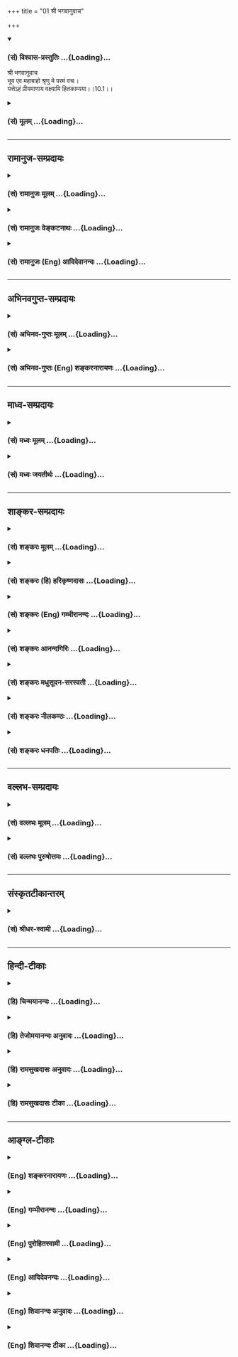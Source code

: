 +++
title = "01 श्री भगवानुवाच"

+++
<div class="js_include" newlevelforh1="3" title="(सं) विश्वास-प्रस्तुतिः" unfilled url="/purANam_vaiShNavam/mahAbhAratam/06-bhIShma-parva/03-bhagavad-gItA-parva/saMskRtam/vishvAsa-prastutiH/10_vibhUti-vistAra-yoga/01_shrI_bhagavAnuvAc.md">
<details open><summary><h3>(सं) विश्वास-प्रस्तुतिः ...{Loading}...</h3></summary>

श्री भगवानुवाच  
भूय एव महाबाहो श्रृणु मे परमं वचः।  
यत्तेऽहं प्रीयमाणाय वक्ष्यामि हितकाम्यया।।10.1।।
</details>
</div>
<div class="js_include collapsed" newlevelforh1="3" title="(सं) मूलम्" unfilled url="/purANam_vaiShNavam/mahAbhAratam/06-bhIShma-parva/03-bhagavad-gItA-parva/saMskRtam/mUlam/10_vibhUti-vistAra-yoga/01_shrI_bhagavAnuvAc.md">
<details><summary><h3>(सं) मूलम् ...{Loading}...</h3></summary>

श्री भगवानुवाच  
भूय एव महाबाहो श्रृणु मे परमं वचः।  
यत्तेऽहं प्रीयमाणाय वक्ष्यामि हितकाम्यया।।10.1।।
</details>
</div>


_________________
## रामानुज-सम्प्रदायः
<div class="js_include collapsed" newlevelforh1="3" title="(सं) रामानुजः मूलम्" unfilled url="/purANam_vaiShNavam/mahAbhAratam/06-bhIShma-parva/03-bhagavad-gItA-parva/saMskRtam/rAmAnujaH/mUlam/10_vibhUti-vistAra-yoga/01_shrI_bhagavAnuvAc.md">
<details><summary><h3>(सं) रामानुजः मूलम् ...{Loading}...</h3></summary>

।।10.1।। श्री भगवानुवाच -- मम माहात्म्यं श्रुत्वा **प्रीयमाणाय ते**
मद्भक्त्युत्पत्तिविवृद्धिरूपहितकामनाय **भूयः** मन्माहात्म्यप्रपञ्चविषयम्
**एव परमं वचो यद् वक्ष्यामि तद्** अवहितमनाः **श्रृणु।**

</details>
</div>
<div class="js_include collapsed" newlevelforh1="3" title="(सं) रामानुजः वेङ्कटनाथः" unfilled url="/purANam_vaiShNavam/mahAbhAratam/06-bhIShma-parva/03-bhagavad-gItA-parva/saMskRtam/rAmAnujaH/venkaTanAthaH/10_vibhUti-vistAra-yoga/01_shrI_bhagavAnuvAc.md">
<details><summary><h3>(सं) रामानुजः वेङ्कटनाथः ...{Loading}...</h3></summary>

  
  
।।10.1।। दशमसङ्गतिं वक्तुं नवमार्थं सप्तमप्रभृत्यध्यायत्रयार्थं वा
सङ्गृह्याह -- भक्तियोग इति। स्वकल्याणगुणानन्त्यं कृत्स्नस्वाधीनतामतिः।
भक्त्युत्पत्तिविवृद्ध्यर्था विस्तीर्णा दशमोदिता \[गी.सं.14\] इति
सङ्ग्रहश्लोकं व्याकुर्वन् सङ्गतिमाह -- इदानीमिति। पूर्वत्र
सपरिकरभक्तियोगस्वरूपप्रपञ्चनपरतया स्वकल्याणगुणादेः सङ्ग्रहेण कथनम् इह तु
तत्प्रपञ्चनमित्यवसरप्राप्तिरपौनरुक्त्यं चविस्तीर्णा इत्यनेन विवक्षितमिति
दर्शयितुंइदानीं प्रपञ्च्यत इति पदद्वयम्। अर्जुनस्य
वक्ष्यमाणार्थश्रवणयोग्यत्वं तस्यार्थस्य च परमहितसाधनत्वादिकं च वदन्
सोपच्छन्दनं सावधानयतिभूय एव इति श्लोकेन। प्रश्नमन्तरेणापि स्वयमेव
प्रतिपादने हेतुःप्रीयमाणाय इत्यनेनोच्यत इत्यभिप्रयंस्तादृशप्रीतेर्विषयं
दर्शयतिमम माहात्म्यं श्रुत्वेति। बाहुशालिनां हि परोत्कर्षकथनमसूयावहम्
भवतस्तु शिशुपालादिव्याकुले जगति भाग्यवशादीदृशी प्रीतिः
सञ्जातेतिमहाबाहोप्रीयमाणाय इत्यनयोर्भावः। यद्वा बाहुबलाद्यथा ते
बाह्यशत्रुविजयः; तथा मद्विषयप्रीतिबलादान्तरशत्रवोऽपि त्वया जिता इति
भावः। प्रकरणादर्थस्वभावाच्च हितं विशिनष्टि --
मद्भक्त्युत्पत्तिविवृद्धिरूपेति। सर्वपापैः प्रमुच्यते
\[10।3\]सोऽविकम्प्येन योगेन युज्यते \[10।7\] इति हि वक्ष्यत इति भावः।
उक्तमात्रस्य पुनरभिधाने प्रयोजनाभावात्भूय एव इत्यनेन
प्रक्रान्तगुह्यतमानुबन्ध्यर्थप्रपञ्चनरूपत्वं विवक्षितमित्यभिप्रायेण --
भूयो मन्माहात्म्यप्रपञ्चनविषयमेवेत्युक्तम्। एतेनैव वचसः परमत्वे हेतुरपि
दर्शितः। शृण्वत एवार्जुनस्य पुनःश्रृणु इति विधानं
विशिष्टश्रवणार्थमित्यभिप्रायेणाह -- तदवहितमना इति। पूर्वमनसूयवे
दोषनिवृत्त्या गहनमात्रमुक्तम् इदानीमुच्यमाने प्रीयमाणाय
गुणसम्पत्त्यातिगहनमुच्यते अतस्त्वयाऽत्यन्तावहितेन भवितव्यमिति भावः।  
  

</details>
</div>
<div class="js_include collapsed" newlevelforh1="3" title="(सं) रामानुजः (Eng) आदिदेवानन्दः" unfilled url="/purANam_vaiShNavam/mahAbhAratam/06-bhIShma-parva/03-bhagavad-gItA-parva/saMskRtam/rAmAnujaH/english/AdidevAnandaH/10_vibhUti-vistAra-yoga/01_shrI_bhagavAnuvAc.md">
<details><summary><h3>(सं) रामानुजः (Eng) आदिदेवानन्दः ...{Loading}...</h3></summary>

10.1 The Lord said Listen with rapt attention to these words which I
shall utter - words which are supreme and which give you a much wider
understanding of My greatness. I shall speak out to you about the rise
and growth of devotion to Me, as you are pleased with listening to My
greatness and as I too love you.

</details>
</div>


_________________
## अभिनवगुप्त-सम्प्रदायः
<div class="js_include collapsed" newlevelforh1="3" title="(सं) अभिनव-गुप्तः मूलम्" unfilled url="/purANam_vaiShNavam/mahAbhAratam/06-bhIShma-parva/03-bhagavad-gItA-parva/saMskRtam/abhinava-guptaH/mUlam/10_vibhUti-vistAra-yoga/01_shrI_bhagavAnuvAc.md">
<details><summary><h3>(सं) अभिनव-गुप्तः मूलम् ...{Loading}...</h3></summary>

।।10.1 -- 10.5।। प्राक्तनैर्नवभिरध्यायैर्य एवार्थो लक्षितः; स एव
प्रतिपदपाठैरस्मिन्नध्याये प्रतायते। तथा चाह -- भूय एव इति। उक्तमेवार्थं
स्फुटीकर्तुं +++(;N;K विस्पष्टीकर्तुं)+++ पुनः कथ्यमानं श्रृण्विति। अर्जुनोऽपि
एवमेवाभिधास्यति भूयः कथय +++(X; 18)+++ इति। इत्यध्यायतात्पर्यम्। शिष्टं
निगदव्याख्यातमिति ( -- व्याख्यानमिति) किं पुनरुक्तेन सन्दिग्धं तु
निर्णेष्यते। भूय इत्यादि पृथग्विधा इत्यन्तम्। असंमोहः उत्साहः।

</details>
</div>
<div class="js_include collapsed" newlevelforh1="3" title="(सं) अभिनव-गुप्तः (Eng) शङ्करनारायणः" unfilled url="/purANam_vaiShNavam/mahAbhAratam/06-bhIShma-parva/03-bhagavad-gItA-parva/saMskRtam/abhinava-guptaH/english/shankaranArAyaNaH/10_vibhUti-vistAra-yoga/01_shrI_bhagavAnuvAc.md">
<details><summary><h3>(सं) अभिनव-गुप्तः (Eng) शङ्करनारायणः ...{Loading}...</h3></summary>

10.1 See Comment under 10.5

</details>
</div>


_________________
## माध्व-सम्प्रदायः
<div class="js_include collapsed" newlevelforh1="3" title="(सं) मध्वः मूलम्" unfilled url="/purANam_vaiShNavam/mahAbhAratam/06-bhIShma-parva/03-bhagavad-gItA-parva/saMskRtam/madhvaH/mUlam/10_vibhUti-vistAra-yoga/01_shrI_bhagavAnuvAc.md">
<details><summary><h3>(सं) मध्वः मूलम् ...{Loading}...</h3></summary>

।।10.1।। म्। उपासनार्थं विभूतीः विशेषणकारणत्वं च केषाञ्चिदनेनाध्यायेनाह
-- प्रीयमाणाय श्रुत्वा सन्तोषं प्राप्नुवते।

</details>
</div>
<div class="js_include collapsed" newlevelforh1="3" title="(सं) मध्वः जयतीर्थः" unfilled url="/purANam_vaiShNavam/mahAbhAratam/06-bhIShma-parva/03-bhagavad-gItA-parva/saMskRtam/madhvaH/jayatIrthaH/10_vibhUti-vistAra-yoga/01_shrI_bhagavAnuvAc.md">
<details><summary><h3>(सं) मध्वः जयतीर्थः ...{Loading}...</h3></summary>

।।10.1।। प्रकृतसङगतत्वेनाध्यायप्रतिपाद्यं दर्शयति -- **उपासनार्थ**मिति।
षष्ठे ध्यानमुक्तं तन्नवमान्तेमन्मना भव इति स्मारितं; तच्च ध्येयसापेक्षं;
विशिष्टाधिकारिणां च भगवद्विभूतय उपास्या अतस्ता आहानेन दशमाध्यायेन।
तत्रादौ केषाञ्चिद्बुद्ध्यादीनां महर्ष्यादीनां च विशेषकारणत्वमपि भगवत
आहेत्यर्थः। विभूतिशब्दार्थस्तात्पर्यनिर्णयेऽभिहितः।
तदुक्तेर्भूयस्त्वात्प्रथममुपादानम्। अत एवैकवाक्यता। ननु विभूतयःरसोऽहं
\[7।8\] इत्यादिनोक्ता एव सत्यम्; अत एवविस्तरेणात्मनः \[10।18\] इति
वक्ष्यति विशेषकारणत्वं नाम सामर्थ्यातिशयोपेततया निर्माणम्।
प्राक्शोकसंविग्नमानसः \[1।47\] इत्युक्तम्; तद्विरुद्धं कथंप्रीयमाणाय
इत्युच्यत इत्यतो व्याचष्टे -- **प्रीयमाणाये**ति। पूर्वं बन्धुस्नेहाच्छोक
उक्तः; इदानीं भगवद्वचनश्रवणनिमित्तात्सन्तोषप्राप्तिः
श्रोतृत्वसम्पत्प्रतिपादनायोच्यत इति न विरोध इति भावः।

</details>
</div>


_________________
## शाङ्कर-सम्प्रदायः
<div class="js_include collapsed" newlevelforh1="3" title="(सं) शङ्करः मूलम्" unfilled url="/purANam_vaiShNavam/mahAbhAratam/06-bhIShma-parva/03-bhagavad-gItA-parva/saMskRtam/shankaraH/mUlam/10_vibhUti-vistAra-yoga/01_shrI_bhagavAnuvAc.md">
<details><summary><h3>(सं) शङ्करः मूलम् ...{Loading}...</h3></summary>

।।10.1।। --,**भूयः एव भूयः** पुनः हे **महाबाहो श्रृणु** मे मदीयं
**परमं** प्रकृष्टं निरतिशयवस्तुनः प्रकाशकं **वचः** वाक्यं **यत्** परमं
ते तुभ्यं **प्रीयमाणाय** -- मद्वचनात् प्रीयसे त्वम् अतीव अमृतमिव पिबन्;
ततः -- **वक्ष्यामि हितकाम्यया** हितेच्छया।। किमर्थम् अहं वक्ष्यामि इत्यत
आह --,

</details>
</div>
<div class="js_include collapsed" newlevelforh1="3" title="(सं) शङ्करः (हि) हरिकृष्णदासः" unfilled url="/purANam_vaiShNavam/mahAbhAratam/06-bhIShma-parva/03-bhagavad-gItA-parva/saMskRtam/shankaraH/hindI/harikRShNadAsaH/10_vibhUti-vistAra-yoga/01_shrI_bhagavAnuvAc.md">
<details><summary><h3>(सं) शङ्करः (हि) हरिकृष्णदासः ...{Loading}...</h3></summary>

।।10.1।। सातवें और नवें अध्यायमें भगवान्के तत्त्वका और विभूतियोंका वर्णन
किया गया। अब जिनजिन भावोंमें भगवान् चिन्तन किये जाने योग्य हैं उनउन
भावोंका वर्णन किया जाना चाहिये। यद्यपि भगवान्का तत्त्व पहले कहा गया है
परंतु दुर्विज्ञेय होनेके कारण फिर भी उसका वर्णन होना चाहिये; इसलिये
श्रीभगवान् बोले --, हे महाबाहो फिर भी तू मेरे परम उत्तम निरतिशय वस्तुको
प्रकाशित करनेवाले वाक्य सुन; जो कि मैं तुझ प्रसन्न होनेवालेके हितकी
इच्छासे कहूँगा। मेरे वचनोंको सुनकर तू अमृतपान करता हुआसा अत्यन्त प्रसन्न
होता है; इसीलिये मैं तुझसे यह परम वाक्य कहने लगा हूँ।  
  
,

</details>
</div>
<div class="js_include collapsed" newlevelforh1="3" title="(सं) शङ्करः (Eng) गम्भीरानन्दः" unfilled url="/purANam_vaiShNavam/mahAbhAratam/06-bhIShma-parva/03-bhagavad-gItA-parva/saMskRtam/shankaraH/english/gambhIrAnandaH/10_vibhUti-vistAra-yoga/01_shrI_bhagavAnuvAc.md">
<details><summary><h3>(सं) शङ्करः (Eng) गम्भीरानन्दः ...{Loading}...</h3></summary>

10.1 O mighty-armed one, srnu, listen; bhuyah eva, over agiain; me, to
My; paramam, supreme; vacah, utterance, which is expressive of the
transcendental Reality; yat, which supreme Truth; aham, I; vaksyami,
shall speak; te, to you; priyamanaya, who take delight (in it). You
become greatly pleased by My utterance, like one drinking ambrosia.
Hence, I shall speak to you hita-kamyaya, wishing your welfare. 'Why
shall I speak;' In answer to this the Lord says:

</details>
</div>
<div class="js_include collapsed" newlevelforh1="3" title="(सं) शङ्करः आनन्दगिरिः" unfilled url="/purANam_vaiShNavam/mahAbhAratam/06-bhIShma-parva/03-bhagavad-gItA-parva/saMskRtam/shankaraH/AnandagiriH/10_vibhUti-vistAra-yoga/01_shrI_bhagavAnuvAc.md">
<details><summary><h3>(सं) शङ्करः आनन्दगिरिः ...{Loading}...</h3></summary>

।।10.1।। अध्यायद्वये सिद्धमर्थं संक्षेपतोऽनुभाषते -- **सप्तम इति।**
तत्त्वं सोपाधिकं निरुपाधिकं च। विभूतयः
सविशेषनिर्विशेषरूपप्रतिपत्त्युपयोगिन्यः। उत्तराध्यायस्याध्यायद्वयेन
संबन्धं वदन्नध्यायान्तरमवतारयति -- **अथेति।** वक्तव्याः सविशेषध्याने
निर्विशेषप्रतिपत्तौ च शेषत्वेनेति शेषः। ननु सविशेषं निर्विशेषं च भगवतो
रूपं प्रागेव तत्र तत्रोक्तं तत्किमिति पुनरुच्यते तत्राह --
**उक्तमपीति।** यद्यपि तत्र तत्र तत्त्वमुक्तं तथापि पुनर्वक्तव्यं
दुर्विज्ञेयत्वादिति यतो मन्यतेऽत इति योजना। प्रकृष्टत्वं वचसः स्पष्टयति
-- **निरतिशयेति।** तदेव वचो विशिनष्टि -- **यत्परममिति।**
सकृदुक्तेरर्थसिद्धेरसकृदुक्तिरनर्थिकेत्याशङ्क्याह -- **प्रीयमाणायेति।**
ततो वक्ष्यामि तुभ्यमिति पूर्वेण संबन्धः। हितं दुर्विज्ञेयं
तत्त्वज्ञानम्।

</details>
</div>
<div class="js_include collapsed" newlevelforh1="3" title="(सं) शङ्करः मधुसूदन-सरस्वती" unfilled url="/purANam_vaiShNavam/mahAbhAratam/06-bhIShma-parva/03-bhagavad-gItA-parva/saMskRtam/shankaraH/madhusUdana-sarasvatI/10_vibhUti-vistAra-yoga/01_shrI_bhagavAnuvAc.md">
<details><summary><h3>(सं) शङ्करः मधुसूदन-सरस्वती ...{Loading}...</h3></summary>

।।10.1।। यद्राजविद्या किल राजगुह्यं पवित्रमेकं निजरूपरूपम्। येनोपदिष्टं
श्रुतिवाक्यमाद्यं तं काशिराजं गुरुराजमीडे।। एवं
सप्तमाष्टमनवमैस्तत्पदार्थस्य भगवतस्तत्त्वं सोपाधिकं निरुपाधिकं च
दर्शितं; तस्य च विभूतयः सोपाधिकस्य ध्याने निरुपाधिकस्य ज्ञाने
चोपायभूताःरसोऽहमप्सु कौन्तेय इत्यादिना सप्तमे;अहं क्रतुरहं यज्ञः
इत्यादिना नवमे च सङ्क्षेपेणोक्ताः। अथेदानीं तासां विस्तरो वक्तव्यो भगवतो
ध्यानाय; तत्त्वमपि दुर्विज्ञेयत्वात्पुनस्तस्य वक्तव्यं ज्ञानायेति
दशमोऽध्याय आरभ्यते। तत्र प्रथममर्जुनं प्रोत्साहयितुं श्रीभगवानुवाच --
भूयएव पुनरपि हे महाबाहो; शृणु मे मम परमं प्रकृष्टं वचः। यत्ते तुभ्यं
प्रीयमाणाय मद्वचनादभृतपानादिव प्रीतिमनुभवते वक्ष्याम्यहं परमाप्तस्तव
हितकाम्ययेष्टप्राप्तीच्छया।।

</details>
</div>
<div class="js_include collapsed" newlevelforh1="3" title="(सं) शङ्करः नीलकण्ठः" unfilled url="/purANam_vaiShNavam/mahAbhAratam/06-bhIShma-parva/03-bhagavad-gItA-parva/saMskRtam/shankaraH/nIlakaNThaH/10_vibhUti-vistAra-yoga/01_shrI_bhagavAnuvAc.md">
<details><summary><h3>(सं) शङ्करः नीलकण्ठः ...{Loading}...</h3></summary>

।।10.1।। सप्तमे त्वंपदवाच्योऽर्थो निरूपितः; तदुपासनाच्च
क्रममुक्तिरित्यष्टमे प्रोक्तं; नवमे तत्पदलक्ष्यार्थ उक्तस्तत्प्राप्तये च
विश्वतोमुखं सर्वत्र भगवद्भावभावनात्मकं भगवद्भजनमुक्तम्;
तद्रागद्वेषकलुषितमनसामशक्यमिति मन्वानो भगवांस्तत्सिद्धये स्वविभूतीः
केषुचिदेव पदार्थेषु भगवद्बुद्धिविधानार्थास्तावद्दर्शयति दशमे। तत्फलभूतं
विश्वतोमुखस्योपासनं तेन च विश्वरूपदर्शनमेकादशे। द्वादशे
पुनस्तत्पदलक्ष्यस्याव्यक्तस्योपासनं तदुपासकलक्षणानि चोक्त्वा
उपासनाकाण्डं तत्पदार्थशोधनार्थं समापयिष्यति तत्र वात्सल्यात्स्वयमेव
श्रीभगवानुवाच -- **भूय एवेति।** हे महाबाहो; भूयः प्रागुक्तमपि पुनर्मे
परमं निरतिशयवस्तुनः प्रकाशकं वचः शृणु। प्रीयमाणाय
अमृतपानादिवन्मद्वचनात्प्रीतिमनुभवते वक्ष्यामि। हितकाम्यया तव हितेच्छया।

</details>
</div>
<div class="js_include collapsed" newlevelforh1="3" title="(सं) शङ्करः धनपतिः" unfilled url="/purANam_vaiShNavam/mahAbhAratam/06-bhIShma-parva/03-bhagavad-gItA-parva/saMskRtam/shankaraH/dhanapatiH/10_vibhUti-vistAra-yoga/01_shrI_bhagavAnuvAc.md">
<details><summary><h3>(सं) शङ्करः धनपतिः ...{Loading}...</h3></summary>

।।10.1।। सप्तमेऽध्यायऽष्टमे च भगवतस्तत्त्वं सोपाधिकं विभूतयः
सविशेषबोधोपयोगिन्यः प्रकाशिताः; नवमे च तत्त्वं निरुपाधिकं विभूतयो
निर्विशेषबोधोपायोगिनः। अथेदानीं सविशेषध्याने निर्विशेषज्ञाने चोपायभूता
येषु येषु भावेषु चिन्तयः परमेश्वरस्ते ते भावा वक्त्व्याः; तत्त्वं च
यद्यप्युक्तं तथापि दुर्विज्ञेयत्वात्पुनरपि वक्तव्यमिति मन्यमानो
भगवानुवाच -- भूत इति। भूयएव पुनरपि हे महाबाहो; मे मम परमं प्रकृष्टं वचो
वचनं श्रुणु। वचसः प्रकृष्टं वचो वचनं श्रुणु। वचसः प्रकष्टत्वं च
प्रकृष्टवस्तुप्रकाशकत्वेन यत् परमं वचस्ते तुभ्यं अहं वक्ष्यामि। कुत
इत्यत आह। प्रीयमाणाय यतस्त्वं मद्वचनं श्रृण्वन्नमृतमिव पिबन्नत्यन्तं
प्रीयसेऽतस्त्व हितकाम्यया हितकामनया यद्वक्ष्यामि तच्छ्रण्वित्यर्थः।
श्रुत्वा च महाबाहुत्वं सार्थकं कुर्विति संबोधनाशयः।

</details>
</div>


_________________
## वल्लभ-सम्प्रदायः
<div class="js_include collapsed" newlevelforh1="3" title="(सं) वल्लभः मूलम्" unfilled url="/purANam_vaiShNavam/mahAbhAratam/06-bhIShma-parva/03-bhagavad-gItA-parva/saMskRtam/vallabhaH/mUlam/10_vibhUti-vistAra-yoga/01_shrI_bhagavAnuvAc.md">
<details><summary><h3>(सं) वल्लभः मूलम् ...{Loading}...</h3></summary>

।।10.1।। अथोक्तभक्तिवृद्ध्यर्थं स्वयोगप्रभवं हरिः। भूय एवाहानुपृष्टो
विभूतिं चापि केशवः।।1।।  
  
सच्चिदानन्दसम्भूतं जगदेतत्सदा(मदा)त्मकम्। इति सर्वात्मदृष्ट्यर्थं
सर्वस्याह विभूतिताम्।।2।।  
  
पूर्णस्य तत्पूर्णमदः पूर्णमेवावशिष्यते। इति श्रुत्यांशिनो
विष्णोस्तथात्वे नास्त्यपूर्णता।।3।।  
  
समुद्रस्येव पूर्णस्य कोटिब्रह्माण्डदेहिनः। सर्वा विभूतयस्तस्य मुख्या
एवात्र कीर्त्तिताः।।4।। तथाहि श्रीभगवानुवाच -- भूय एवेति।
स्वधर्मानुष्ठानार्थं विद्यमानौ महान्तौ बाहू यस्य हे महाबाहो भूयस्तन्मे
वचः श्रृणु; यत्तेऽहं वक्ष्यामि हितकाम्यया। किम्भूताय मन्माहात्म्यं
श्रुत्वा प्रीयमाणाय। वचश्च किम्भूतं परमं मद्योगवैभवज्ञापनविषयकम्।

</details>
</div>
<div class="js_include collapsed" newlevelforh1="3" title="(सं) वल्लभः पुरुषोत्तमः" unfilled url="/purANam_vaiShNavam/mahAbhAratam/06-bhIShma-parva/03-bhagavad-gItA-parva/saMskRtam/vallabhaH/puruShottamaH/10_vibhUti-vistAra-yoga/01_shrI_bhagavAnuvAc.md">
<details><summary><h3>(सं) वल्लभः पुरुषोत्तमः ...{Loading}...</h3></summary>

  
  
।।10.1।। नवमे भक्तिरूपं यदुक्तं तत्सिद्धये हरिः। स्वविभूतिस्वरूपं च कृपया
दशमेऽब्रवीत्।।1।। पूर्वाध्याये सर्वकर्मसमर्पणमुक्तं; ततश्च
भक्तिकरणमाज्ञप्तम्; तच्च स्वरूपाज्ञानेन कृतमप्यकृतप्रायमिति
स्वरूपज्ञानार्थं स्वस्वरूपं स्वविभूतिरूपं वदन् पार्थं श्रवणार्थं
सावधानतया सम्मुखीकुर्वन् प्रतिजानीते -- श्रीभगवानुवाच भूय एवेति। हे
महाबाहो भजनौपयिककृपाशक्तिमन् भूय एव पुनरपि मम वचनश्रवणेन प्रीयमाणाय
परमानन्दं प्राप्नुवते ते हितकाम्यया यदहं वक्ष्यामि तत् परमं परो मीयते
ज्ञायतेऽनेनेति परमार्थरूपमुत्कृष्टं मे वचः शृणु। प्रीयमाणाय इति
पदेनान्येभ्योऽवक्तव्यत्वं गोप्यत्वं च ज्ञापितम्। हितकाम्यया इतिपदेन
परमकृपा दर्शिता।  
  

</details>
</div>


_________________
## संस्कृतटीकान्तरम्
<div class="js_include collapsed" newlevelforh1="3" title="(सं) श्रीधर-स्वामी" unfilled url="/purANam_vaiShNavam/mahAbhAratam/06-bhIShma-parva/03-bhagavad-gItA-parva/saMskRtam/shrIdhara-svAmI/10_vibhUti-vistAra-yoga/01_shrI_bhagavAnuvAc.md">
<details><summary><h3>(सं) श्रीधर-स्वामी ...{Loading}...</h3></summary>

।।10.1।। उक्ताः संक्षेपतः पूर्वं सप्तमादौ विभूतयः। दशमे ता वितन्यन्ते
सर्वत्रेश्वरदृष्टये।।1।।  
  
एवं तावत्सप्तमादिभिस्त्रिभिरध्यायैर्भजनीयं परमेश्वररूपं निरूपितम्।
तद्विभूतयश्च सप्तमेरसोऽहमप्सु कौन्तेय इत्यादिना संक्षेपतो दर्शिताः।
अष्टमे चअधियज्ञोऽहमेवात्र इत्यादिना; नवमे चअहं ऋतुरहं यज्ञः इत्यादिना।
अथेदानीं ता एव विभूतीः प्रपञ्चयिष्यन् स्वभक्तेश्चावश्यंकरणीयत्वं
वर्णयिष्यन् श्रीभगवानुवाच **-- भूय एवेति।** महान्तौ
युद्धादिस्वधर्मानुष्ठाने महत्परिचर्यायां वा कुशलौ बाहू यस्य हे महाबाहो;
भूयएव पुनरपि मे वचः शृणु। कथंभूतम्। परमं परमात्मनिष्ठं मद्वचनामृतेनैव
प्रीतिं प्राप्नुवते ते तुभ्यं हितकाम्यया हितेच्छया यदहं वक्ष्यामि तत्।

</details>
</div>


_________________
## हिन्दी-टीकाः
<div class="js_include collapsed" newlevelforh1="3" title="(हि) चिन्मयानन्दः" unfilled url="/purANam_vaiShNavam/mahAbhAratam/06-bhIShma-parva/03-bhagavad-gItA-parva/hindI/chinmayAnandaH/10_vibhUti-vistAra-yoga/01_shrI_bhagavAnuvAc.md">
<details><summary><h3>(हि) चिन्मयानन्दः ...{Loading}...</h3></summary>

।।10.1।। प्रथम अध्याय के अनिश्चय की स्थिति में देखे गये कम्पित अर्जुन ने
अब तक एक अतुलनीय आन्तरिक सन्तुलन प्राप्त कर लिया था। हिन्दू दर्शन के
बुद्धिमत्तापूर्वक किये गये अध्ययन से; जो आन्तरिक शान्ति प्राप्त होती है;
उसे भगवान् इस अध्याय के प्रारम्भ में ही अपने शिष्य अर्जुन को प्रीयमाण
कहकर स्पष्ट करते हैं। प्रीयमाण का अर्थ है जो प्रसन्न हो। यहाँ अर्जुन की
प्रसन्नता का कारण भगवान् के उपदेश का श्रवण है। शिष्यों के उत्साह एवं
रुचिपूर्ण श्रवण से गुरु का उत्साह भी द्विगुणित हो जाता है। वेदान्त दर्शन
के गूढ़ अभिप्रायों को अधिकाधिक समझने पर आन्तरिक शान्ति और सन्तोष का
अनुभव हुए बिना नहीं रह सकता। गीताचार्य श्रीकृष्ण पुन उत्साह से भरकर इस
ज्ञान का विस्तार से वर्णन करते हैं। पुन तुम मेरे परम वचनों को सुनो; जो
मैं तुम्हारे हित की इच्छा से कहूँगा। यहाँ अर्जुन को महाबाहो कहकर सम्बोधित
किया गया है। यह सम्बोधन अर्जुन को इस बात का स्मरण कराता है कि उसको अपने
आन्तरिक जीवन में भी एक वीर पुरुष के समान प्राप्त परिस्थिति में से ही एक
दिव्य आनन्द के राज्य का निर्माण करना चाहिए; जो कि उसकी वास्तविक धरोहर है
यह स्पष्ट है कि भगवान् का प्रवचन किसी लौकिक विषय पर न होकर मनुष्य में ही
निहित आध्यात्मिक श्रेष्ठता की सम्भावनाओं तथा उन्हें उजागर करने के उपायों
पर है क्योंकि यहाँ कहा गया है कि तुम मेरे परम वचनों को सुनो; जो मैं
तुम्हारे (आध्यात्मिक) हित की इच्छा से कहूंगा। पुन प्रवचन प्रारम्भ करने का
क्या प्रयोजन है; इसे वे अब बताते हैं --

</details>
</div>
<div class="js_include collapsed" newlevelforh1="3" title="(हि) तेजोमयानन्दः अनुवादः" unfilled url="/purANam_vaiShNavam/mahAbhAratam/06-bhIShma-parva/03-bhagavad-gItA-parva/hindI/tejomayAnandaH/anuvAdaH/10_vibhUti-vistAra-yoga/01_shrI_bhagavAnuvAc.md">
<details><summary><h3>(हि) तेजोमयानन्दः अनुवादः ...{Loading}...</h3></summary>

।।10.1।। श्रीभगवान् ने कहा -- हे महाबाहो ! पुन: तुम मेरे परम वचनों का
श्रवण करो, जो मैं तुझ अतिशय प्रेम रखने वाले के लिये हित की इच्छा से
कहूँगा।।

</details>
</div>
<div class="js_include collapsed" newlevelforh1="3" title="(हि) रामसुखदासः अनुवादः" unfilled url="/purANam_vaiShNavam/mahAbhAratam/06-bhIShma-parva/03-bhagavad-gItA-parva/hindI/rAmasukhadAsaH/anuvAdaH/10_vibhUti-vistAra-yoga/01_shrI_bhagavAnuvAc.md">
<details><summary><h3>(हि) रामसुखदासः अनुवादः ...{Loading}...</h3></summary>

।।10.1।। श्रीभगवान् बोले -- हे महाबाहो अर्जुन ! मेरे परम वचनको तुम फिर
भी सुनो, जिसे मैं तुम्हारे हितकी कामनासे कहूँगा; क्योंकि तुम मेरेमें
अत्यन्त प्रेम रखते हो।

</details>
</div>
<div class="js_include collapsed" newlevelforh1="3" title="(हि) रामसुखदासः टीका" unfilled url="/purANam_vaiShNavam/mahAbhAratam/06-bhIShma-parva/03-bhagavad-gItA-parva/hindI/rAmasukhadAsaH/TIkA/10_vibhUti-vistAra-yoga/01_shrI_bhagavAnuvAc.md">
<details><summary><h3>(हि) रामसुखदासः टीका ...{Loading}...</h3></summary>

।।10.1।।***व्याख्या--'*भूयः एव'--**भगवान्की विभूतियोंको तत्त्वसे
जाननेपर भगवान्में भक्ति होती है, प्रेम होता है। इसलिये कृपावश होकर
भगवान्ने सातवें अध्यायमें (8वें श्लोकसे 12वें श्लोकतक) कारणरूपसे सत्रह
विभूतियाँ और नवें अध्यायमें (16वें श्लोकसे 19वें श्लोकतक) कार्यकारणरूपसे
सैंतीस विभूतियाँ बतायीं। अब यहाँ और भी विभूतियाँ बतानेके लिये **(टिप्पणी
प₀ 535.1)** तथा (गीता 8। 14 एवं 9। 22, 34 में कही हुई) भक्तिका और भी
विशेषतासे वर्णन करनेके लिये भगवान् '**भूयः एव'** कहते हैं।  
  
**'श्रृणु मे परमं वचः' --** भगवान्के मनमें अपनी महिमाकी बात, अपने हृदयकी
बात, अपने प्रभावकी बात कहनेकी विशेष आ रही है **(टिप्पणी प₀ 535.2)**।
इसलिये वे अर्जुनसे कहते हैं कि 'तू फिर मेरे परम वचनको सुन'।  
  
दूसरा भाव यह है कि भगवान् जहाँ-जहाँ अर्जुनको अपनी विशेष महत्ता, प्रभाव,
ऐश्वर्य आदि बताते हैं अर्थात् अपने-आपको खोल करके बताते हैं, वहाँ-वहाँ वे
परम वचन, रहस्य आदि शब्दोंका प्रयोग करते हैं; जैसे--चौथे अध्यायके तीसरे
श्लोकमें '**'रहस्यं ह्येतदुत्तमम्'** पदोंसे बताते हैं कि जिसने सूर्यको
उपदेश दिया था, वही मैं तेरे रथके घोड़े हाँकता हुआ तेरे सामने बैठा हूँ।
अठारहवें अध्यायके चौंसठवें श्लोकमें **'श्रृणु मे परमं वचः'** पदोंसे यह
परम वचन कहते हैं कि तू सम्पूर्ण धर्मोंका निर्णय करनेकी झंझटको छोड़कर एक
मेरी शरणमें आ जा मैं तुझे सम्पूर्ण पापोंसे मुक्त कर दूँगा, चिन्ता मत कर
(18। 66)। यहाँ '**'श्रृणु मे परमं वचः'** पदोंसे भगवान्का आशय है कि
प्राणियोंके अनेक प्रकारके भाव मेरेसे ही पैदा होते हैं और मेरेमें ही
भक्तिभाव रखनेवाले सात महर्षि, चार सनकादि तथा चौदह मनु -- ये सभी मेरे
मनसे पैदा होते हैं। तात्पर्य यह है कि सबके मूलमें मैं ही हूँ। जैसे आगे
तेरहवें अध्यायमें ज्ञानकी बात कहते हुए भी चौदहवें अध्यायके आरम्भमें
भगवान्ने फिर ज्ञानका वर्णन करनेकी प्रतिज्ञा की है, ऐसे ही सातवें और नवें
अध्यायमें ज्ञान-विज्ञानकी बात कहते हुए भी दसवें अध्यायके आरम्भमें फिर
उसी विषयको कहनेकी प्रतिज्ञा करते हैं। चौदहवें अध्यायके आरम्भमें
भगवान्ने,'**'परं भूयः प्रवक्ष्यामि ज्ञानानां ज्ञानमुत्तमम्'** कहा, और
यहाँ (दसवें अध्यायके आरम्भमें) **'श्रृणु मे परमं वचः'** कहा! इनका
तात्पर्य है कि ज्ञानमार्गमें समझकी, विवेक-विचारकी मुख्यता रहती है, अतः
साधक वचनोंको सुन करके विचार-पूर्वक तत्त्वको समझ लेता है। इसलिये वहाँ
**'ज्ञानानां ज्ञानमुत्तमम्'** कहा है। भक्तिमार्गमें श्रद्धाविश्वासकी
मुख्यता रहती है; अतः साधक वचनोंको सुन करके श्रद्धा-विश्वासपूर्वक मान
लेता है। इसलिये यहाँ **'परमं वचः'** कहा गया है।**'यत्तेऽहं प्रीयमाणाय
वक्ष्यामि हितकाम्यया' --** सुननेवाला वक्तामें श्रद्धा और प्रेम रखनेवाला
हो और वक्ताके भीतर सुननेवालेके प्रति कृपापूर्वक हित-भावना हो तो वक्ताके
वचन, उसके द्वारा कहा हुआ विषय श्रोताके भीतर अटलरूपसे जम जाता है। इससे
श्रोताकी भगवान्में स्वतः रुचि पैदा हो जाती है, भक्ति हो जाती है, प्रेम
हो जाता है। यहाँ **'हितकाम्यया'** पदसे एक शङ्का हो सकती है कि भगवान्ने
गीतामें जगह-जगह कामनाका निषेध किया है, फिर वे स्वयं अपनेमें कामना क्यों
रखते हैं; इसका समाधान यह है कि वास्तवमें अपने लिये भोग, सुख, आराम आदि
चाहना ही 'कामना' है। दूसरोंके हितकी कामना 'कामना' है ही नहीं। दूसरोंके
हितकी कामना तो त्याग है और अपनी कामनाको मिटानेका मुख्य साधन है। इसलिये
भगवान् सबको धारण करनेके लिये आदर्शरूपसे कह रहे हैं कि जैसे मैं हितकी
कामनासे कहता हूँ, ऐसे ही मनुष्यमात्रको चाहिये कि वह प्राणिमात्रके हितकी
कामनासे ही सबके साथ यथायोग्य व्यवहार करे। इससे अपनी कामना मिट जायगी और
कामना मिटनेपर मेरी प्राप्ति सुगमतासे हो जायगी। प्राणिमात्रके हितकी कामना
रखनेवालेको मेरे सगुण स्वरूपकी प्राप्ति भी हो जाती है -- **'ते
प्राप्नुवन्ति मामेव सर्वभूतहिते रताः'** (गीता 12। 4); और निर्गुण
स्वरूपकी प्राप्ति भी हो जाती है-- **'लभन्ते ब्रह्मनिर्वाणं ৷৷.
सर्वभूतहिते रताः'** (गीता 5। 25)।  
  
***सम्बन्ध--***परम वचनके विषयमें, जिसे मैं आगे कहूँगा, मेरे सिवाय
पूरा-पूरा बतानेवाला अन्य कोई नहीं मिल सकता। इसका कारण क्या है इसे भगवान्
आगेके श्लोकमें बताते हैं।

</details>
</div>


_________________
## आङ्ग्ल-टीकाः
<div class="js_include collapsed" newlevelforh1="3" title="(Eng) शङ्करनारायणः" unfilled url="/purANam_vaiShNavam/mahAbhAratam/06-bhIShma-parva/03-bhagavad-gItA-parva/english/shankaranArAyaNaH/10_vibhUti-vistAra-yoga/01_shrI_bhagavAnuvAc.md">
<details><summary><h3>(Eng) शङ्करनारायणः ...{Loading}...</h3></summary>

10.1. The Bhagavat said O mighty-armed \[Arjuna\] ! Yet, again listen to
My best message, which, with good intention, I shall declare to you, who
are dear to Me.

</details>
</div>
<div class="js_include collapsed" newlevelforh1="3" title="(Eng) गम्भीरानन्दः" unfilled url="/purANam_vaiShNavam/mahAbhAratam/06-bhIShma-parva/03-bhagavad-gItA-parva/english/gambhIrAnandaH/10_vibhUti-vistAra-yoga/01_shrI_bhagavAnuvAc.md">
<details><summary><h3>(Eng) गम्भीरानन्दः ...{Loading}...</h3></summary>

10.1 The Blessed Lord said O mighty-armed one, listen over again ot My
supreme utterance, which I, wishing your welfare, shall speak to you who
take delight (in it).

</details>
</div>
<div class="js_include collapsed" newlevelforh1="3" title="(Eng) पुरोहितस्वामी" unfilled url="/purANam_vaiShNavam/mahAbhAratam/06-bhIShma-parva/03-bhagavad-gItA-parva/english/purohitasvAmI/10_vibhUti-vistAra-yoga/01_shrI_bhagavAnuvAc.md">
<details><summary><h3>(Eng) पुरोहितस्वामी ...{Loading}...</h3></summary>

10.1 "Lord Shri Krishna said: Now, O Prince! Listen to My supreme
advice, which I give thee for the sake of thy welfare, for thou art My
beloved.

</details>
</div>
<div class="js_include collapsed" newlevelforh1="3" title="(Eng) आदिदेवनन्दः" unfilled url="/purANam_vaiShNavam/mahAbhAratam/06-bhIShma-parva/03-bhagavad-gItA-parva/english/AdidevanandaH/10_vibhUti-vistAra-yoga/01_shrI_bhagavAnuvAc.md">
<details><summary><h3>(Eng) आदिदेवनन्दः ...{Loading}...</h3></summary>

10.1 The Lord said Further said, O Arjuna, listen to My Supreme word.
Desirous of your good, I shall speak to you who love Me.

</details>
</div>
<div class="js_include collapsed" newlevelforh1="3" title="(Eng) शिवानन्दः अनुवादः" unfilled url="/purANam_vaiShNavam/mahAbhAratam/06-bhIShma-parva/03-bhagavad-gItA-parva/english/shivAnandaH/anuvAdaH/10_vibhUti-vistAra-yoga/01_shrI_bhagavAnuvAc.md">
<details><summary><h3>(Eng) शिवानन्दः अनुवादः ...{Loading}...</h3></summary>

10.1 The Blessed Lord said Again, O mighty-armed Arjuna, listen to my
supreme word which I will declare to thee who who art beloved, for thy
welfare.

</details>
</div>
<div class="js_include collapsed" newlevelforh1="3" title="(Eng) शिवानन्दः टीका" unfilled url="/purANam_vaiShNavam/mahAbhAratam/06-bhIShma-parva/03-bhagavad-gItA-parva/english/shivAnandaH/TIkA/10_vibhUti-vistAra-yoga/01_shrI_bhagavAnuvAc.md">
<details><summary><h3>(Eng) शिवानन्दः टीका ...{Loading}...</h3></summary>

  
  
10.1 भूयः again; एव verily; महाबाहो O mightyarmed; श्रृणु hear; मे My;
परमम् supreme; वचः word; यत् which; ते to thee; अहम् I; प्रीयमाणाय who
art beloved; वक्ष्यामि (I) will declare; हितकाम्यया wishing (thy)
welfare.Commentary I shall repeat what I said before (in the seventh and
the ninth discourses). My essential nature and My manifestations have
already been pointed out. As it is very difficult to understand the
divine nature; I shall describe it once more to you; although it has
been described already. I shall tell you of the divine glories and point
out in which forms of being I should be thought of.I will speak to you
as you are delighted to hear Me. Now your heart is taking delight in
Me.The Lord wants to encourage Arjuna and cheer him up and so He Himself
comes forward to give instructions to Arjuna even without his
reest.Paramam Vachah supreme word. Paramam means supreme; revealing the
unsurpassed truth (Niratisaya Vastu which is Brahman).O Arjuna You are
immensely delighted with My speech; as if you are drinking the
immortalising nectar.

</details>
</div>
